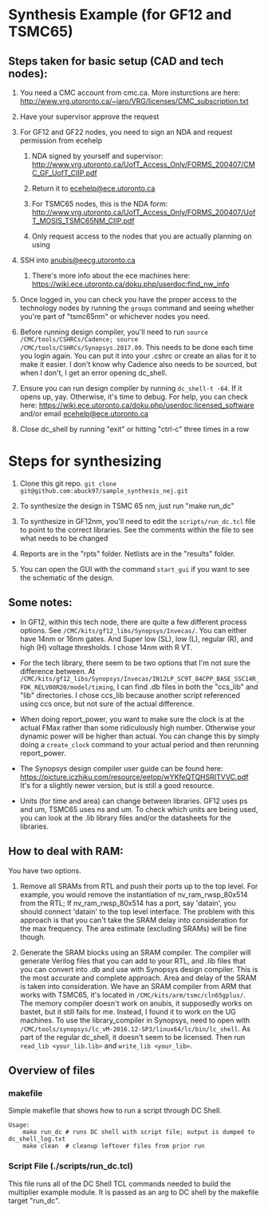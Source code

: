 # Synthesis Example (for GF12 and TSMC65)

## Steps taken for basic setup (CAD and tech nodes): 

1. You need a CMC account from cmc.ca. More insturctions are here: http://www.vrg.utoronto.ca/~jaro/VRG/licenses/CMC_subscription.txt

2. Have your supervisor approve the request 

3. For GF12 and GF22 nodes, you need to sign an NDA and request permission from ecehelp 

    1. NDA signed by yourself and supervisor: http://www.vrg.utoronto.ca/UofT_Access_Only/FORMS_200407/CMC_GF_UofT_CIIP.pdf 

    2. Return it to ecehelp@ece.utoronto.ca 

    3. For TSMC65 nodes, this is the NDA form: http://www.vrg.utoronto.ca/UofT_Access_Only/FORMS_200407/UofT_MOSIS_TSMC65NM_CIIP.pdf 

    4. Only request access to the nodes that you are actually planning on using 

4. SSH into anubis@eecg.utoronto.ca 

    1. There's more info about the ece machines here: https://wiki.ece.utoronto.ca/doku.php/userdoc:find_nw_info 

5. Once logged in, you can check you have the proper access to the technology nodes by running the `groups` command and seeing whether you're part of "tsmc65nm" or whichever nodes you need.

6. Before running design compiler, you'll need to run `source /CMC/tools/CSHRCs/Cadence; source /CMC/tools/CSHRCs/Synopsys.2017.09`. This needs to be done each time you login again. You can put it into your .cshrc or create an alias for it to make it easier. I don't know why Cadence also needs to be sourced, but when I don't, I get an error opening dc_shell.

7. Ensure you can run design compiler by running `dc_shell-t -64`. If it opens up, yay. Otherwise, it's time to debug. For help, you can check here: https://wiki.ece.utoronto.ca/doku.php/userdoc:licensed_software and/or email ecehelp@ece.utoronto.ca 

8. Close dc_shell by running "exit" or hitting "ctrl-c" three times in a row 

 

# Steps for synthesizing 

1. Clone this git repo. `git clone git@github.com:abuck97/sample_synthesis_nej.git`

2. To synthesize the design in TSMC 65 nm, just run "make run_dc" 

3. To synthesize in GF12nm, you'll need to edit the `scripts/run_dc.tcl` file to point to the correct libraries. See the comments within the file to see what needs to be changed

4. Reports are in the "rpts" folder. Netlists are in the "results" folder. 

5. You can open the GUI with the command `start_gui` if you want to see the schematic of the design.

 

## Some notes:  

- In GF12, within this tech node, there are quite a few different process options. See `/CMC/kits/gf12_libs/Synopsys/Invecas/`. You can either have 14nm or 16nm gates. And Super low (SL), low (L), regular (R), and high (H) voltage thresholds. I chose 14nm with R VT. 

- For the tech library, there seem to be two options that I'm not sure the difference between. At `/CMC/kits/gf12_libs/Synopsys/Invecas/IN12LP_SC9T_84CPP_BASE_SSC14R_FDK_RELV00R20/model/timing`, I can find .db files in both the "ccs_lib" and "lib" directories. I chose ccs_lib because another script referenced using ccs once, but not sure of the actual difference. 

- When doing report_power, you want to make sure the clock is at the actual FMax rather than some ridiculously high number. Otherwise your dynamic power will be higher than actual. You can change this by simply doing a `create_clock` command to your actual period and then rerunning report_power.

- The Synopsys design compiler user guide can be found here: https://picture.iczhiku.com/resource/eetop/wYKfeQTQHSRITVVC.pdf
It's for a slightly newer version, but is still a good resource.

- Units (for time and area) can change between libraries. GF12 uses ps and um, TSMC65 uses ns and um. To check which units are being used, you can look at the .lib library files and/or the datasheets for the libraries.

## How to deal with RAM:

You have two options.
1. Remove all SRAMs from RTL and push their ports up to the top level.
For example, you would remove the instantiation of nv_ram_rwsp_80x514 from the RTL; If nv_ram_rwsp_80x514 has a port, say 'datain', you should connect 'datain' to the top level interface.
The problem with this approach is that you can't take the SRAM delay into consideration for the max frequency. The area estimate (excluding SRAMs) will be fine though.

2. Generate the SRAM blocks using an SRAM compiler. The compiler will generate Verilog files that you can add to your RTL, and .lib files that you can convert into .db and use with Synopsys design compiler.
This is the most accurate and complete approach. Area and delay of the SRAM is taken into consideration.
We have an SRAM compiler from ARM that works with TSMC65, it's located in `/CMC/kits/arm/tsmc/cln65gplus/`.
The memory compiler doesn't work on anubis, it supposedly works on bastet, but it still fails for me. Instead, I found it to work on the UG machines. To use the library_compiler in Synopsys, need to open with `/CMC/tools/synopsys/lc_vM-2016.12-SP3/linux64/lc/bin/lc_shell`. As part of the regular dc_shell, it doesn't seem to be licensed. Then run `read_lib <your_lib.lib>` and `write_lib <your_lib>`.


## Overview of files
### makefile
Simple makefile that shows how to run a script through DC Shell. 

    Usage:
        make run_dc # runs DC shell with script file; output is dumped to dc_shell_log.txt
        make clean  # cleanup leftover files from prior run 


### Script File (./scripts/run_dc.tcl)
This file runs all of the DC Shell TCL commands needed to build the multiplier
example module. It is passed as an arg to DC shell by the makefile target
"run_dc".
